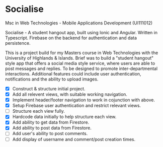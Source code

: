 # Socialise
Msc in Web Technologies - Mobile Applications Development (UI111012)

Socialise - A student hangout app, built using Ionic and Angular.  Written in Typescript.  Firebase on the backend for authentication and data persistence.

This is a project build for my Masters course in Web Technologies with the University of Highlands & Islands.  Brief was to build a "student hangout" style app that offers a social media style service, where users are able to post messages and replies.  To be designed to promote inter-departmental interactions.  Additional features could include user authentication, notifications and the ability to upload images.

- [x] Construct & structure initial project.
- [x] Add all relevent views, with suitable working navigation.
- [x] Implement header/footer navigation to work in cojunction with above.
- [x] Setup Firebase user authentication and restrict relevant views.
- [ ] Structure each view fully.
- [x] Hardcode data initially to help structure each view.
- [x] Add ability to get data from Firestore.
- [x] Add ability to post data from Firestore.
- [ ] Add user's ability to post comments.
- [ ] Add display of username and comment/post creation times.

